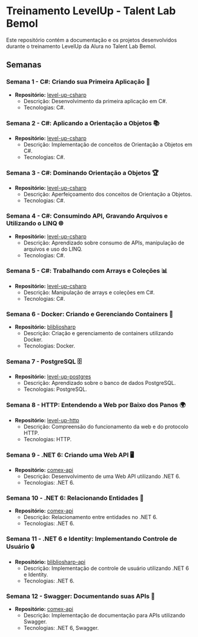 # Treinamento LevelUp - Talent Lab Bemol

Este repositório contém a documentação e os projetos desenvolvidos durante o treinamento LevelUp da Alura no Talent Lab Bemol.

## Semanas

### Semana 1 - C#: Criando sua Primeira Aplicação 🚀
- **Repositório:** [level-up-csharp](https://github.com/djherondhy/level-up-csharp)
  - Descrição: Desenvolvimento da primeira aplicação em C#.
  - Tecnologias: C#.

### Semana 2 - C#: Aplicando a Orientação a Objetos 📚
- **Repositório:** [level-up-csharp](https://github.com/djherondhy/level-up-csharp/tree/semana-2/Comex)
  - Descrição: Implementação de conceitos de Orientação a Objetos em C#.
  - Tecnologias: C#.

### Semana 3 - C#: Dominando Orientação a Objetos 🏆
- **Repositório:** [level-up-csharp](https://github.com/djherondhy/level-up-csharp/tree/semana-3)
  - Descrição: Aperfeiçoamento dos conceitos de Orientação a Objetos.
  - Tecnologias: C#.

### Semana 4 - C#: Consumindo API, Gravando Arquivos e Utilizando o LINQ 🌐
- **Repositório:** [level-up-csharp](https://github.com/djherondhy/level-up-csharp/tree/semana-4)
  - Descrição: Aprendizado sobre consumo de APIs, manipulação de arquivos e uso do LINQ.
  - Tecnologias: C#.

### Semana 5 - C#: Trabalhando com Arrays e Coleções 📊
- **Repositório:** [level-up-csharp](https://github.com/djherondhy/level-up-csharp/tree/semana-5)
  - Descrição: Manipulação de arrays e coleções em C#.
  - Tecnologias: C#.

### Semana 6 - Docker: Criando e Gerenciando Containers 🐳
- **Repositório:** [blibliosharp](https://github.com/djherondhy/bibliosharp)
  - Descrição: Criação e gerenciamento de containers utilizando Docker.
  - Tecnologias: Docker.

### Semana 7 - PostgreSQL 🗄️
- **Repositório:** [level-up-postgres](https://github.com/djherondhy/level-up-postgres)
  - Descrição: Aprendizado sobre o banco de dados PostgreSQL.
  - Tecnologias: PostgreSQL.

### Semana 8 - HTTP: Entendendo a Web por Baixo dos Panos 🌍
- **Repositório:** [level-up-http](https://github.com/djherondhy/level-up-http)
  - Descrição: Compreensão do funcionamento da web e do protocolo HTTP.
  - Tecnologias: HTTP.

### Semana 9 - .NET 6: Criando uma Web API 🖥️
- **Repositório:** [comex-api](https://github.com/djherondhy/comex-api)
  - Descrição: Desenvolvimento de uma Web API utilizando .NET 6.
  - Tecnologias: .NET 6.

### Semana 10 - .NET 6: Relacionando Entidades 🔗
- **Repositório:** [comex-api](https://github.com/djherondhy/comex-api/tree/relacionamentos)
  - Descrição: Relacionamento entre entidades no .NET 6.
  - Tecnologias: .NET 6.

### Semana 11 - .NET 6 e Identity: Implementando Controle de Usuário 🔒
- **Repositório:** [blibliosharp-api](https://github.com/djherondhy/bibliosharp-api)
  - Descrição: Implementação de controle de usuário utilizando .NET 6 e Identity.
  - Tecnologias: .NET 6.

### Semana 12 - Swagger: Documentando suas APIs 📜
- **Repositório:** [comex-api](https://github.com/djherondhy/comex-api/tree/documentacao-swagger)
  - Descrição: Implementação de documentação para APIs utilizando Swagger.
  - Tecnologias: .NET 6, Swagger.
